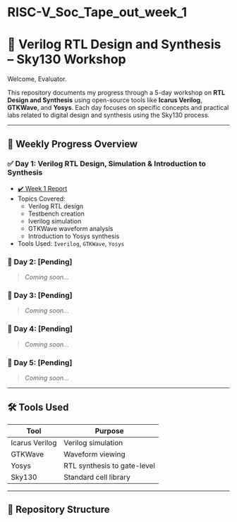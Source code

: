 # RISC-V_Soc_Tape_out_week_1

# 🔧 Verilog RTL Design and Synthesis – Sky130 Workshop

Welcome, Evaluator.

This repository documents my progress through a 5-day workshop on **RTL Design and Synthesis** using open-source tools like **Icarus Verilog**, **GTKWave**, and **Yosys**. Each day focuses on specific concepts and practical labs related to digital design and synthesis using the Sky130 process.

---

## 📅 Weekly Progress Overview

### ✅ Day 1: Verilog RTL Design, Simulation & Introduction to Synthesis
- [✔️ Week 1 Report](day1/week1/week1_report.md)
- Topics Covered:
  - Verilog RTL design
  - Testbench creation
  - Iverilog simulation
  - GTKWave waveform analysis
  - Introduction to Yosys synthesis
- Tools Used: `Iverilog`, `GTKWave`, `Yosys`

### 📌 Day 2: [Pending]
> *Coming soon...*

### 📌 Day 3: [Pending]
> *Coming soon...*

### 📌 Day 4: [Pending]
> *Coming soon...*

### 📌 Day 5: [Pending]
> *Coming soon...*

---

## 🛠️ Tools Used

| Tool        | Purpose                        |
|-------------|--------------------------------|
| Icarus Verilog | Verilog simulation         |
| GTKWave     | Waveform viewing               |
| Yosys       | RTL synthesis to gate-level    |
| Sky130      | Standard cell library          |

---

## 📂 Repository Structure

